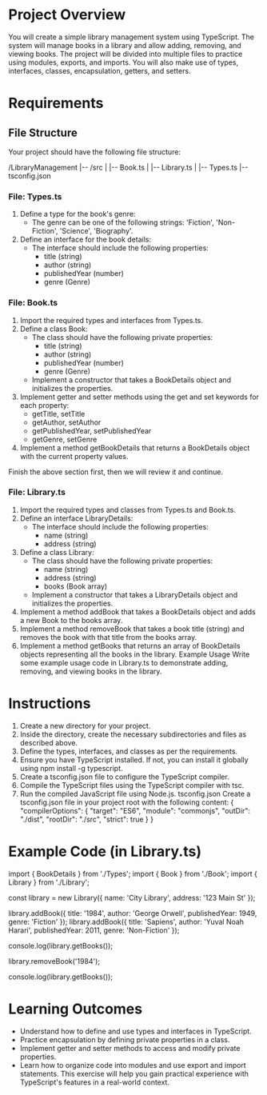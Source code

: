 # Project Overview

You will create a simple library management system using TypeScript. The system will manage books in a library and allow adding, removing, and viewing books. The project will be divided into multiple files to practice using modules, exports, and imports. You will also make use of types, interfaces, classes, encapsulation, getters, and setters.

# Requirements
## File Structure
Your project should have the following file structure:

/LibraryManagement
|-- /src
|   |-- Book.ts
|   |-- Library.ts
|   |-- Types.ts
|-- tsconfig.json


### File: Types.ts

1. Define a type for the book's genre:
   * The genre can be one of the following strings: 'Fiction', 'Non-Fiction', 'Science', 'Biography'.
2. Define an interface for the book details:
   * The interface should include the following properties:
      * title (string)
      * author (string)
      * publishedYear (number)
      * genre (Genre)

### File: Book.ts
1. Import the required types and interfaces from Types.ts.
2. Define a class Book:
   * The class should have the following private properties:
      * title (string)
      * author (string)
      * publishedYear (number)
      * genre (Genre)
   * Implement a constructor that takes a BookDetails object and initializes the properties.
3. Implement getter and setter methods using the get and set keywords for each property:
   * getTitle, setTitle
   * getAuthor, setAuthor
   * getPublishedYear, setPublishedYear
   * getGenre, setGenre
4. Implement a method getBookDetails that returns a BookDetails object with the current property values.


Finish the above section first, then we will review it and continue.

### File: Library.ts
1. Import the required types and classes from Types.ts and Book.ts.
2. Define an interface LibraryDetails:
   * The interface should include the following properties:
      * name (string)
      * address (string)
3. Define a class Library:
   * The class should have the following private properties:
      * name (string)
      * address (string)
      * books (Book array)
   * Implement a constructor that takes a LibraryDetails object and initializes the properties.
4. Implement a method addBook that takes a BookDetails object and adds a new Book to the books array.
5. Implement a method removeBook that takes a book title (string) and removes the book with that title from the books array.
6. Implement a method getBooks that returns an array of BookDetails objects representing all the books in the library.
Example Usage
Write some example usage code in Library.ts to demonstrate adding, removing, and viewing books in the library.

# Instructions
1. Create a new directory for your project.
2. Inside the directory, create the necessary subdirectories and files as described above.
3. Define the types, interfaces, and classes as per the requirements.
4. Ensure you have TypeScript installed. If not, you can install it globally using npm install -g typescript.
5. Create a tsconfig.json file to configure the TypeScript compiler.
6. Compile the TypeScript files using the TypeScript compiler with tsc.
7. Run the compiled JavaScript file using Node.js.
tsconfig.json
Create a tsconfig.json file in your project root with the following content:
{
  "compilerOptions": {
    "target": "ES6",
    "module": "commonjs",
    "outDir": "./dist",
    "rootDir": "./src",
    "strict": true
  }
}


# Example Code (in Library.ts)


import { BookDetails } from './Types';
import { Book } from './Book';
import { Library } from './Library';


const library = new Library({ name: 'City Library', address: '123 Main St' });


library.addBook({ title: '1984', author: 'George Orwell', publishedYear: 1949, genre: 'Fiction' });
library.addBook({ title: 'Sapiens', author: 'Yuval Noah Harari', publishedYear: 2011, genre: 'Non-Fiction' });


console.log(library.getBooks());


library.removeBook('1984');


console.log(library.getBooks());


# Learning Outcomes

* Understand how to define and use types and interfaces in TypeScript.
* Practice encapsulation by defining private properties in a class.
* Implement getter and setter methods to access and modify private properties.
* Learn how to organize code into modules and use export and import statements.
This exercise will help you gain practical experience with TypeScript's features in a real-world context.